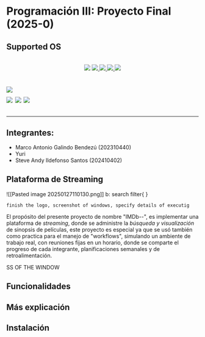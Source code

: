 # Programación III: Proyecto Final (2025-0)
## Supported OS
<p align=center>
<br>
<a href="http://makeapullrequest.com"><img src="https://img.shields.io/badge/PRs-welcome-brightgreen.svg"></a>
<a href="#Linux"><img src="https://img.shields.io/badge/os-linux-brightgreen">
<a href="#MacOS"><img src="https://img.shields.io/badge/os-mac-brightgreen">
<a href="#Android"><img src="https://img.shields.io/badge/os-android-brightgreen">
<a href="#Windows"><img src="https://img.shields.io/badge/os-windows-yellowgreen">
<br>
<h1 aling=center>
<a href="logo"><img src="https://img.shields.io/badge/IMDb--%20-blue"></a>
<br>
<a href="https://github.com/stiffis"><img src="https://img.shields.io/badge/lead-stiffis-lightblue"></a>
<a href="https://github.com/CoolnsX"><img src="https://img.shields.io/badge/maintainer-abel-blue"></a>
<a href="https://github.com/justchokingaround"><img src="https://img.shields.io/badge/maintainer-marco-blue"></a>

</p>

---
## Integrantes: 
- Marco Antonio Galindo Bendezú (202310440)
- Yuri
- Steve Andy Ildefonso Santos (202410402)
## Plataforma de Streaming
![[Pasted image 20250127110130.png]]
b: search
filter{ }

```ad-warning
finish the logo, screenshot of windows, specify details of executig
```
El propósito del presente proyecto de nombre "IMDb--", es implementar una plataforma de *streaming*, donde se administre la *búsqueda y visualización* de sinopsis de películas, este proyecto es especial ya que se usó también como practica para el manejo de "workflows", simulando un ambiente de trabajo real, con reuniones fijas en un horario, donde se comparte el progreso de cada integrante, planificaciones semanales y de retroalimentación. 

SS OF THE WINDOW
## Funcionalidades



## Más explicación

## Instalación




